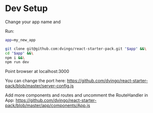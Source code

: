 # <ProjectName>

<Description>

# Dev Setup

Change your app name and

Run:

```bash
app=my_new_app

git clone git@github.com:dvingo/react-starter-pack.git "$app" &&\
cd "$app" &&\
npm i &&\
npm run dev
```

Point browser at localhost:3000

You can change the port here:
https://github.com/dvingo/react-starter-pack/blob/master/server-config.js

Add more components and routes and uncomment the RouteHandler in App:
https://github.com/dvingo/react-starter-pack/blob/master/app/components/App.js
